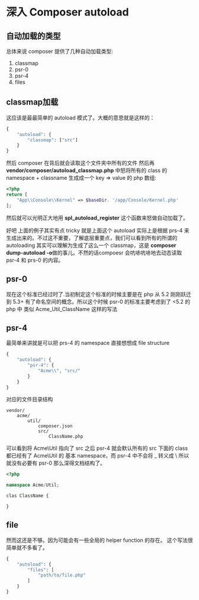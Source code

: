 深入 Composer autoload
=====================


## 自动加载的类型
总体来说 composer 提供了几种自动加载类型:
1. classmap
2. psr-0
3. psr-4
4. files


## classmap加载
这应该是最最简单的 autoload 模式了。大概的意思就是这样的：
```php
{
    "autoload": {
        "classmap": ["src"]
    }
}
```
然后 composer 在背后就会读取这个文件夹中所有的文件 然后再 **vendor/composer/autoload_classmap.php** 中怒将所有的 class 的 namespace + classname 生成成一个 key => value 的 php 数组:
```php
<?php
return [
    "App\\Console\\Kernel" => $baseDir. '/app/Console/Kernel.php'
];
```
然后就可以光明正大地用 **spl_autoload_register** 这个函数来怒做自动加载了。

好吧 上面的例子其实有点 tricky 就是上面这个 autoload 实际上是根据 prs-4 来生成出来的。不过这不重要，了解底层重要点，我们可以看到所有的所谓的 autoloading 其实可以理解为生成了这么一个 classmap，这是 **composer dump-autoload -o**做的事儿。不然的话compoesr 会吭哧吭哧地去动态读取 psr-4 和 prs-0 的内容。


## psr-0
现在这个标准已经过时了.当初制定这个标准的时候主要是在 php 从 5.2 刚刚跃迁到 5.3+ 有了命名空间的概念。所以这个时候 psr-0 的标准主要考虑到了 <5.2 的 php 中 类似 Acme_Util_ClassName 这样的写法


## psr-4
最简单来讲就是可以把 prs-4 的 namespace 直接想想成 file structure
```php
{
    "autoload": {
        "psr-4": {
            "Acme\\", "src/"
        }
    }
}
```
对应的文件目录结构
```
vendor/
    acme/
        util/
            composer.json
            src/
                ClassName.php
```
可以看到将 Acme\Util 指向了 src 之后 psr-4 就会默认所有的 src 下面的 class 都已经有了 Acme\Util 的 基本 namespace，而 psr-4 中不会将 _ 转义成 \ 所以就没有必要有 psr-0 那么深得文档结构了。
```php
<?php

namespace Acme/Util;

clas ClassName {

}
```

## file
然而这还是不够。因为可能会有一些全局的 helper function 的存在。
这个写法很简单就不多看了。
```php
{
    "autoload": {
        "files": [
            "path/to/file.php"
        ]
    }
}
```
